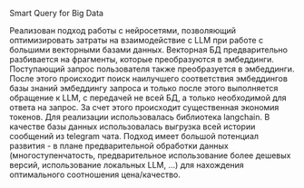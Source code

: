 Smart Query for Big Data

Реализован подход работы с нейросетями, позволяющий оптимизировать затраты на взаимодействие с LLM при работе с большими векторными базами данных. Векторная БД предварительно разбивается на фрагменты, которые преобразуются в эмбеддинги. Поступающий запрос пользователя также преобразуется в эмбеддинги. После этого происходит поиск наилучшего соответствия эмбеддингов базы знаний эмбеддингу запроса и только после этого выполняется обращение к LLM, с передачей не всей БД, а только необходимой для ответа на запрос. За счет этого происходит существенная экономия токенов. Для реализации использовалась библиотека langchain. В качестве базы данных использовалась выгрузка всей истории сообщений из telegram чата. 
Подход имеет большой потенциал развития - в плане предварительной обработки данных (многоступенчатость, предварительное использование более дешевых версий, использование локальных LLM, …) для нахождения оптимального соотношения цена/качество.
